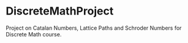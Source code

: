 # DiscreteMathProject
Project on Catalan Numbers, Lattice Paths and Schroder Numbers for Discrete Math course.
